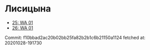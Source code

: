 # Лисицына
- [25: WA 01](25.md)
- [26: WA 01](26.md)

Commit: f10bbad2ac20b02bb25fa82b2b1c6b21150a1124
 fetched at: 20201028-191730
